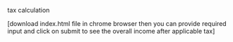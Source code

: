 tax calculation

[download index.html file in chrome browser then you can provide required input and click on submit to see the overall income after applicable tax]
